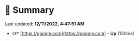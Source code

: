 # 📖 Summary
Last updated: **12/11/2022, 4:47:51 AM**

- `GET` [https://google.com](https://google.com) - **Up** (130ms)
